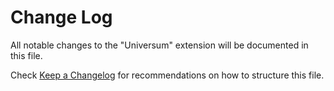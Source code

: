 # Change Log

All notable changes to the "Universum" extension will be documented in this file.

Check [Keep a Changelog](http://keepachangelog.com/) for recommendations on how to structure this file.


